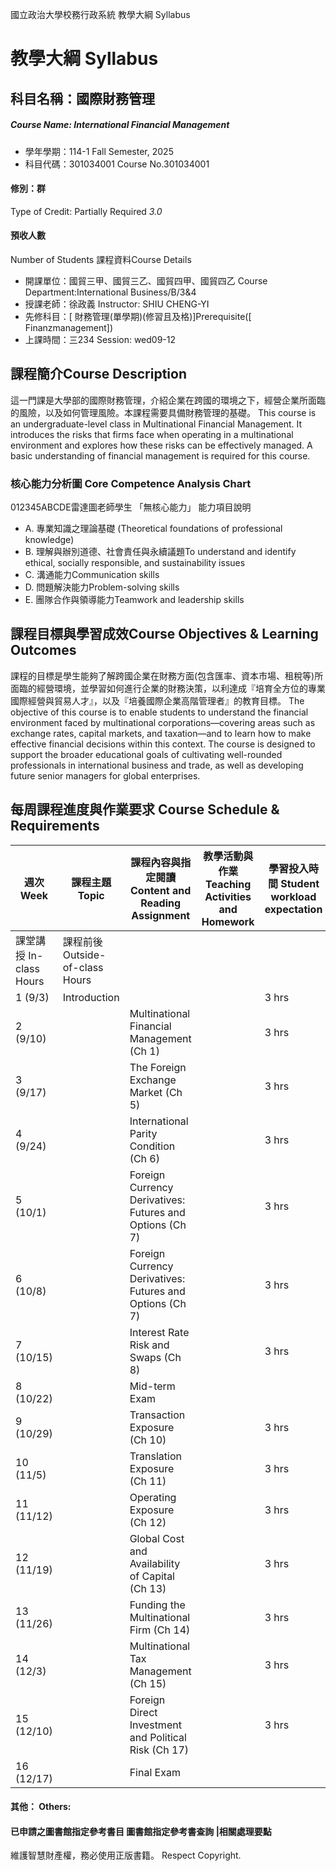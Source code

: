國立政治大學校務行政系統 教學大綱 Syllabus
# 教學大綱 Syllabus
##  科目名稱：國際財務管理 
#####  Course Name: International Financial Management
  * 學年學期：114-1 Fall Semester, 2025 
  * 科目代碼：301034001 Course No.301034001
#### 修別：群
Type of Credit: Partially Required 
_3.0_
#### 預收人數
Number of Students
課程資料Course Details
  * 開課單位：國貿三甲、國貿三乙、國貿四甲、國貿四乙 Course Department:International Business/B/3&4 
  * 授課老師：徐政義 Instructor: SHIU CHENG-YI 
  * 先修科目：[ 財務管理(單學期)(修習且及格)]Prerequisite([ Finanzmanagement])
  * 上課時間：三234 Session: wed09-12
##  課程簡介Course Description
這一門課是大學部的國際財務管理，介紹企業在跨國的環境之下，經營企業所面臨的風險，以及如何管理風險。本課程需要具備財務管理的基礎。
This course is an undergraduate-level class in Multinational Financial Management. It introduces the risks that firms face when operating in a multinational environment and explores how these risks can be effectively managed. A basic understanding of financial management is required for this course.
###  核心能力分析圖 Core Competence Analysis Chart
012345ABCDE雷達圖老師學生
「無核心能力」 
能力項目說明
  * A. 專業知識之理論基礎 (Theoretical foundations of professional knowledge)
  * B. 理解與辦別道德、社會責任與永續議題To understand and identify ethical, socially responsible, and sustainability issues
  * C. 溝通能力Communication skills
  * D. 問題解決能力Problem-solving skills
  * E. 團隊合作與領導能力Teamwork and leadership skills
##  課程目標與學習成效Course Objectives & Learning Outcomes 
課程的目標是學生能夠了解跨國企業在財務方面(包含匯率、資本市場、租稅等)所面臨的經營環境，並學習如何進行企業的財務決策，以利達成『培育全方位的專業國際經營與貿易人才』，以及『培養國際企業高階管理者』的教育目標。
The objective of this course is to enable students to understand the financial environment faced by multinational corporations—covering areas such as exchange rates, capital markets, and taxation—and to learn how to make effective financial decisions within this context. The course is designed to support the broader educational goals of cultivating well-rounded professionals in international business and trade, as well as developing future senior managers for global enterprises.
##  每周課程進度與作業要求 Course Schedule & Requirements
|  週次 Week |  課程主題 Topic |  課程內容與指定閱讀 Content and Reading Assignment |  教學活動與作業 Teaching Activities and Homework |  學習投入時間 Student workload expectation  
---|---|---|---|---  
課堂講授 In-class Hours |  課程前後 Outside-of-class Hours  
1 (9/3) |  Introduction |  |  |  3 hrs |   
2 (9/10) |  |  Multinational Financial Management (Ch 1) |  |  3 hrs |  6 hrs  
3 (9/17) |  |  The Foreign Exchange Market (Ch 5) |  |  3 hrs |  6 hrs  
4 (9/24) |  |  International Parity Condition (Ch 6) |  |  3 hrs |  6 hrs  
5 (10/1) |  |  Foreign Currency Derivatives: Futures and Options (Ch 7) |  |  3 hrs |  6 hrs  
6 (10/8) |  |  Foreign Currency Derivatives: Futures and Options (Ch 7) |  |  3 hrs |  9 hrs  
7 (10/15) |  |  Interest Rate Risk and Swaps (Ch 8) |  |  3 hrs |  6 hrs  
8 (10/22) |  |  Mid-term Exam |  |  |   
9 (10/29) |  |  Transaction Exposure (Ch 10) |  |  3 hrs |  6 hrs  
10 (11/5) |  |  Translation Exposure (Ch 11) |  |  3 hrs |  6 hrs  
11 (11/12) |  |  Operating Exposure (Ch 12) |  |  3 hrs |  6 hrs  
12 (11/19) |  |  Global Cost and Availability of Capital (Ch 13) |  |  3 hrs |  6 hrs  
13 (11/26) |  |  Funding the Multinational Firm (Ch 14) |  |  3 hrs |  9 hrs  
14 (12/3) |  |  Multinational Tax Management  (Ch 15) |  |  3 hrs |  6 hrs  
15 (12/10) |  |  Foreign Direct Investment and Political Risk (Ch 17) |  |  3 hrs |  6 hrs  
16 (12/17) |  |  Final Exam |  |  |   
####  其他： Others:
####  已申請之圖書館指定參考書目  圖書館指定參考書查詢 |相關處理要點
維護智慧財產權，務必使用正版書籍。 Respect Copyright.